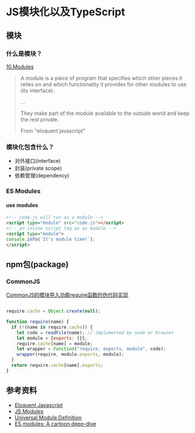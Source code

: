 # JS模块化以及TypeScript

## 模块

### 什么是模块？

[10.Modules](https://eloquentjavascript.net/10_modules.html)

> A module is a piece of program that specifies which other pieces it relies on and which functionality it provides for other modules to use (its interface).
>
> ...
>
> They make part of the module available to the outside world and keep the rest private.
> 
> From "eloquent javascript"


### 模块化包含什么？

- 对外接口(interface)
- 封装(private scope)
- 依赖管理(dependency)

### ES Modules


#### use modules

```html
<!-- code.js will run as a module -->
<script type="module" src="code.js"></script>
<!-- an inline script tag as as module -->
<script type="module">
console.info(`It's module time!`);
</script>
```


## npm包(package)

### CommonJS

[CommonJS的模块导入功能require函数的伪代码实现](https://eloquentjavascript.net/10_modules.html#p_vmJrDleGRH)

```js

require.cache = Object.create(null);

function require(name) {
  if (!(name in require.cache)) {
    let code = readFile(name); // implemented by node or browser
    let module = {exports: {}};
    require.cache[name] = module;
    let wrapper = Function("require, exports, module", code);
    wrapper(require, module.exports, module);
  }
  return require.cache[name].exports;
}
```



## 参考资料

- [Eloquent Javascript](https://eloquentjavascript.net/)
- [JS Modules](https://developers.google.cn/web/fundamentals/primers/modules)
- [Universal Module Definition](https://github.com/umdjs/umd)
- [ES modules: A cartoon deep-dive](https://hacks.mozilla.org/2018/03/es-modules-a-cartoon-deep-dive/)